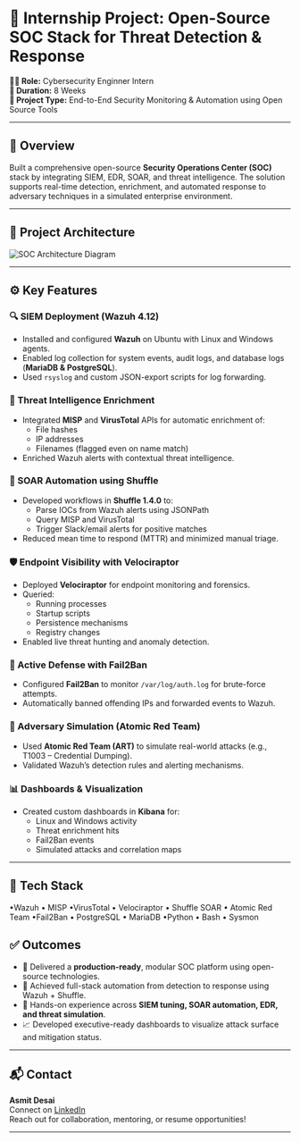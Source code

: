 # 🔐 Internship Project: Open-Source SOC Stack for Threat Detection & Response

**🧑‍💻 Role:** Cybersecurity Enginner Intern  
**📅 Duration:** 8 Weeks  
**📂 Project Type:** End-to-End Security Monitoring & Automation using Open Source Tools

---

## 🧩 Overview

Built a comprehensive open-source **Security Operations Center (SOC)** stack by integrating SIEM, EDR, SOAR, and threat intelligence. The solution supports real-time detection, enrichment, and automated response to adversary techniques in a simulated enterprise environment.

---
## 🧭 Project Architecture

![SOC Architecture Diagram](./architecture.png)

---

## ⚙️ Key Features

### 🔍 SIEM Deployment (Wazuh 4.12)
- Installed and configured **Wazuh** on Ubuntu with Linux and Windows agents.
- Enabled log collection for system events, audit logs, and database logs (**MariaDB & PostgreSQL**).
- Used `rsyslog` and custom JSON-export scripts for log forwarding.

### 🧠 Threat Intelligence Enrichment
- Integrated **MISP** and **VirusTotal** APIs for automatic enrichment of:
  - File hashes
  - IP addresses
  - Filenames (flagged even on name match)
- Enriched Wazuh alerts with contextual threat intelligence.

### 🚀 SOAR Automation using Shuffle
- Developed workflows in **Shuffle 1.4.0** to:
  - Parse IOCs from Wazuh alerts using JSONPath
  - Query MISP and VirusTotal
  - Trigger Slack/email alerts for positive matches
- Reduced mean time to respond (MTTR) and minimized manual triage.

### 🛡 Endpoint Visibility with Velociraptor
- Deployed **Velociraptor** for endpoint monitoring and forensics.
- Queried:
  - Running processes
  - Startup scripts
  - Persistence mechanisms
  - Registry changes
- Enabled live threat hunting and anomaly detection.

### 🛑 Active Defense with Fail2Ban
- Configured **Fail2Ban** to monitor `/var/log/auth.log` for brute-force attempts.
- Automatically banned offending IPs and forwarded events to Wazuh.

### 🧪 Adversary Simulation (Atomic Red Team)
- Used **Atomic Red Team (ART)** to simulate real-world attacks (e.g., T1003 – Credential Dumping).
- Validated Wazuh’s detection rules and alerting mechanisms.

### 📊 Dashboards & Visualization
- Created custom dashboards in **Kibana** for:
  - Linux and Windows activity
  - Threat enrichment hits
  - Fail2Ban events
  - Simulated attacks and correlation maps

---

## 🧰 Tech Stack
•Wazuh 
• MISP 
•VirusTotal 
• Velociraptor 
• Shuffle SOAR 
• Atomic Red Team
•Fail2Ban 
• PostgreSQL 
• MariaDB 
•Python 
• Bash 
• Sysmon

## ✅ Outcomes

- 🚀 Delivered a **production-ready**, modular SOC platform using open-source technologies.
- 🔁 Achieved full-stack automation from detection to response using Wazuh + Shuffle.
- 🎯 Hands-on experience across **SIEM tuning, SOAR automation, EDR, and threat simulation**.
- 📈 Developed executive-ready dashboards to visualize attack surface and mitigation status.

---
## 📬 Contact

**Asmit Desai**  
Connect on [LinkedIn](https://www.linkedin.com/in/asmit-desai-858668230/)  
Reach out for collaboration, mentoring, or resume opportunities!

---
